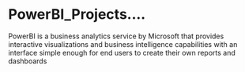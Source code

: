# PowerBI_Projects....
PowerBI is a business analytics service by Microsoft that provides interactive visualizations and business intelligence capabilities with an interface simple enough for end users to create their own reports and dashboards 

